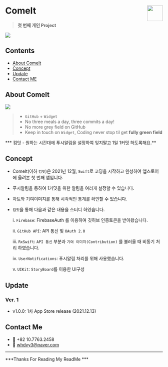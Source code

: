 # ComeIt <img src = "https://github.com/JongPyoAhn/Gitramy/blob/main/Gitramy/Assets.xcassets/AppIcon.appiconset/1024.png?raw=true" width = 50 align = right>

> **첫 번째 개인 Project**

[<img src = "https://devimages-cdn.apple.com/app-store/marketing/guidelines/images/badge-download-on-the-app-store.svg">](https://apps.apple.com/kr/app/컴잇/id1599428215?mt=8)

## Contents
* [About ComeIt](https://github.com/JongPyoAhn/Gitramy/blob/main/README.md#about-ComeIt)
* [Concept](https://github.com/JongPyoAhn/ComeIt#concept)
* [Update](https://github.com/JongPyoAhn/ComeIt#update)
* [Contact ME](https://github.com/JongPyoAhn/ComeIt#contact-me)

## About ComeIt

<img src = "https://github.com/fimuxd/GITGET/blob/master/screenshots/devices.png?raw=true">

> - `GitHub` + `Widget`
> - No three meals a day, three commits a day!
> - No more grey field on GitHub
> - Keep in touch on `Widget`, Coding never stop til get **fully green field**

*** 컴잇 - 원하는 시간대에 푸시알림을 설정하여 잊지말고 1일 1커밋 하도록해요.**

## Concept

- ComeIt(이하 `컴잇`)은 2021년 12월, `Swift`로 코딩을 시작하고 완성하여 앱스토어에 올려본 첫 번째 앱입니다.
- 푸시알림을 통하여 1커밋을 위한 알림을 여러개 설정할 수 있습니다.
- 차트와 기여이미지를 통해 시각적인 통계를 확인할 수 있습니다.
- `컴잇`을 통해 다음과 같은 내용을 스터디 하였습니다.

    i. `Firebase`: FirebaseAuth 를 이용하여 깃허브 인증토큰을 받아왔습니다.
    
    ii. `GitHub API`: API 통신 및 `OAuth 2.0`
    
    iii. `RxSwift`: `API 통신` 부분과 `기여 이미지(Contribution)` 를 불러올 때 비동기 처리 하였습니다.
    
    iv. `UserNotifications`: 푸시알림 처리를 위해 사용했습니다.
    
    v. `UIKit`: `StoryBoard`를 이용한 UI구성

## Update
### Ver. 1
- v1.0.0: 1차 App Store release (2021.12.13)

## Contact Me
- 📱 +82 10.7763.2458
- 📧 whdvy3@naver.com

***
***Thanks For Reading My ReadMe ***
